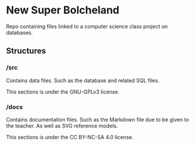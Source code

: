 # New Super Bolcheland

Repo containing files linked to a computer science class project on databases.

## Structures

### /src

Contains data files.
Such as the database and related SQL files.

This sections is under the GNU-GPLv3 license.


### /docs

Contains documentation files.
Such as the Markdown file due to be given to the teacher.
As well as SVG reference models.

This sections is under the CC BY-NC-SA 4.0 license.

